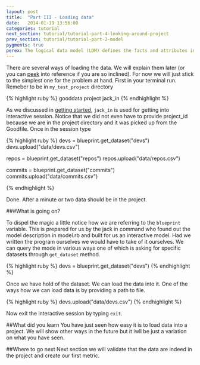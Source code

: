 ```yaml
---
layout: post
title:  "Part III - Loading data"
date:   2014-01-19 13:56:00
categories: tutorial
next_section: tutorial/tutorial-part-4-looking-around-project
prev_section: tutorial/tutorial-part-2-model
pygments: true
perex: The logical data model (LDM) defines the facts and attributes in your project, as well as their relationships. Let’s have a look at how to create a project’s LDM using Ruby SDK. Then, we compare this method with other approaches.
---
```


There are several ways of loading the data. We will explain them later (or you can [peek](/recipe/ref-loading-data) into reference if you are so inclined). For now we will just stick to the simplest one for the problem at hand. First in your terminal run. Remeber to be in `my_test_project` directory

{% highlight ruby %}
gooddata project jack_in
{% endhighlight %}

As we discussed in [getting started](/getting-started), `jack_in` is used for getting into interactive session. Notice that we did not even have to provide project_id because we are in the project directory and it was picked up from the Goodfile. Once in the session type

{% highlight ruby %}
devs = blueprint.get_dataset("devs")
devs.upload("data/devs.csv")

repos = blueprint.get_dataset("repos")
repos.upload("data/repos.csv")

commits = blueprint.get_dataset("commits")
commits.upload("data/commits.csv")

{% endhighlight %}

Done. After a minute or two data should be in the project.

###What is going on?

To dispel the magic a little notice how we are referring to the `blueprint` variable. This is prepared for us by the jack in command who found out the model description in model.rb and built for us an interactive model. Had we written the program ourselves we would have to take of it ourselves. We can query the mode in various ways one of which is asking for specific datasets through `get_dataset` method.

{% highlight ruby %}
devs = blueprint.get_dataset("devs")
{% endhighlight %}

Once we have hold of the dataset. We can load the data into it. One of the ways how we can load data is by providing a path to file.

{% highlight ruby %}
devs.upload("data/devs.csv")
{% endhighlight %}

Now exit the interactive session by typing `exit`.

##What did you learn
You have just seen how easy it is to load data into a project. We will show other ways in the future but it iwll be just a variation on what you have seen.

##Where to go next
Next section we will validate that the data are indeed in the project and create our first metric.